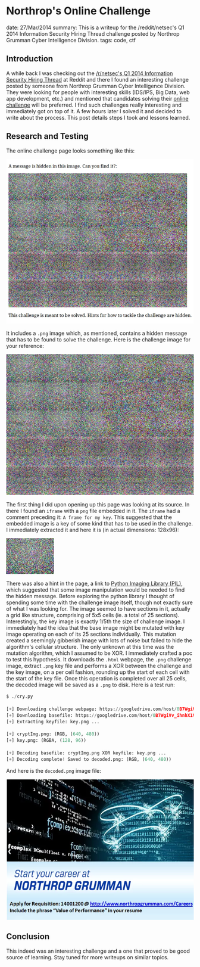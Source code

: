 Northrop's Online Challenge
===========================
date: 27/Mar/2014
summary: This is a writeup for the /reddit/netsec's Q1 2014 Information Security Hiring Thread challenge posted by Northrop Grumman Cyber Intelligence Division.
tags: code, ctf

## Introduction

A while back I was checking out the [/r/netsec's Q1 2014 Information Security Hiring Thread](http://www.reddit.com/r/netsec/comments/1ubzv9/rnetsecs_q1_2014_information_security_hiring/) at Reddit and there I found an interesting challenge posted by someone from Northrop Grumman Cyber Intelligence Division. They were looking for people with interesting skills (IDS/IPS, Big Data, web app development, etc.) and mentioned that candidates solving their [online challenge](https://googledrive.com/host/0B7WgiVv_ihnhX1VRWHVXZmZmMW8/challengeWebpage.html) will be preferred. I find such challenges really interesting and immediately got on top of it. A few hours later I solved it and decided to write about the process. This post details steps I took and lessons learned.

## Research and Testing

The online challenge page looks something like this:

![onlinechallenge.png](/static/files/posts_northrop_challenge/onlinechallenge.png.webp)

It includes a `.png` image which, as mentioned, contains a hidden message that has to be found to solve the challenge. Here is the challenge image for your reference:

![cryptImg.png](/static/files/posts_northrop_challenge/cryptImg.png.webp)

The first thing I did upon opening up this page was looking at its source. In there I found an `iframe` with a `png` file embedded in it. The `iframe` had a comment preceding it: `A frame for my key`. This suggested that the embedded image is a key of some kind that has to be used in the challenge. I immediately extracted it and here it is (in actual dimensions: 128x96):

![key.png](/static/files/posts_northrop_challenge/key.png.webp)

There was also a hint in the page, a link to [Python Imaging Library (PIL)](http://www.pythonware.com/products/pil/), which suggested that some image manipulation would be needed to find the hidden message. Before exploring the python library I thought of spending some time with the challenge image itself, though not exactly sure of what I was looking for. The image seemed to have sections in it, actually a grid like structure, comprising of 5x5 cells (ie. a total of 25 sections). Interestingly, the key image is exactly 1/5th the size of challenge image. I immediately had the idea that the base image might be mutated with key image operating on each of its 25 sections individually. This mutation created a seemingly gibberish image with lots of noise but failed to hide the algorithm's cellular structure. The only unknown at this time was the mutation algorithm, which I assumed to be XOR. I immediately crafted a poc to test this hypothesis. It downloads the `.html` webpage, the `.png` challenge image, extract `.png` key file and performs a XOR between the challenge and the key image, on a per cell fashion, rounding up the start of each cell with the start of the key file. Once this operation is completed over all 25 cells, the decoded image will be saved as a `.png` to disk. Here is a test run:

```python
$ ./cry.py

[+] Downloading challenge webpage: https://googledrive.com/host/0B7WgiVv_ihnhX1VRWHVXZmZmMW8challengeWebpage.html ...
[+] Downloading basefile: https://googledrive.com/host/0B7WgiVv_ihnhX1VRWHVXZmZmMW8/cryptImg.png ...
[+] Extracting keyfile: key.png ...

[+] cryptImg.png: (RGB, (640, 480))
[+] key.png: (RGBA, (128, 96))

[+] Decoding basefile: cryptImg.png XOR keyfile: key.png ...
[+] Decoding complete! Saved to decoded.png: (RGB, (640, 480))
```

And here is the `decoded.png` image file:

![decoded.png](/static/files/posts_northrop_challenge/decoded.png.webp)

## Conclusion

This indeed was an interesting challenge and a one that proved to be good source of learning. Stay tuned for more writeups on similar topics.
